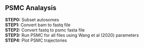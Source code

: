 
## PSMC Analaysis
**STEP0:** Subset autosomes \
**STEP1:** Convert bam to fastq file \
**STEP2:** Convert fastq to psmc fasta file \
**STEP3:** Run PSMC for all files using Wang et al (2020) parameters \
**STEP4:** Plot PSMC trajectories

